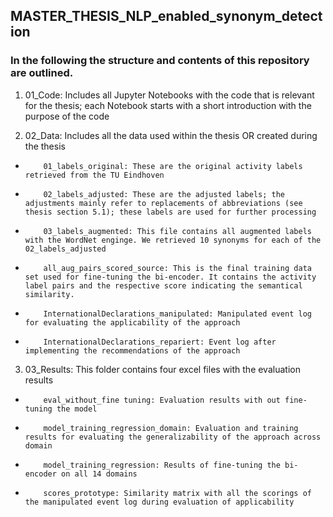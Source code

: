 ## MASTER_THESIS_NLP_enabled_synonym_detection

### In the following the structure and contents of this repository are outlined.

1. 01_Code: Includes all Jupyter Notebooks with the code that is relevant for the thesis; 
          each Notebook starts with a short introduction with the purpose of the code
    
2. 02_Data: Includes all the data used within the thesis OR created during the thesis
-         01_labels_original: These are the original activity labels retrieved from the TU Eindhoven
-         02_labels_adjusted: These are the adjusted labels; the adjustments mainly refer to replacements of abbreviations (see thesis section 5.1); these labels are used for further processing
-         03_labels_augmented: This file contains all augmented labels with the WordNet enginge. We retrieved 10 synonyms for each of the     02_labels_adjusted
-         all_aug_pairs_scored_source: This is the final training data set used for fine-tuning the bi-encoder. It contains the activity label pairs and the respective score indicating the semantical similarity.  
-         InternationalDeclarations_manipulated: Manipulated event log for evaluating the applicability of the approach
-         InternationalDeclarations_repariert: Event log after implementing the recommendations of the approach
          
3. 03_Results: This folder contains four excel files with the evaluation results
-         eval_without_fine tuning: Evaluation results with out fine-tuning the model
-         model_training_regression_domain: Evaluation and training results for evaluating the generalizability of the approach across domain
-         model_training_regression: Results of fine-tuning the bi-encoder on all 14 domains
-         scores_prototype: Similarity matrix with all the scorings of the manipulated event log during evaluation of applicability
          
